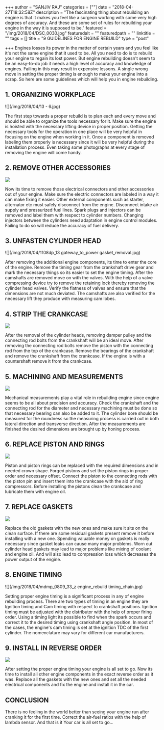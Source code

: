 +++
author = "SANJIV RAJ"
categories = [""]
date = "2018-04-27T18:32:58Z"
description = "The fascinating thing about rebuilding an engine is that it makes you feel like a surgeon working with some very high degrees of accuracy. And these are some set of rules for rebuilding your engine in the way it is supposed to be."
featured = "/img/2018/04/DSC_0030.jpg"
featuredalt = ""
featuredpath = ""
linktitle = ""
tags = []
title = "9 GUIDELINES FOR ENGINE REBUILD"
type = "post"

+++
Engines losses its power in the matter of certain years and you feel like it's not the same engine that it used to be. All you need to do is to rebuild your engine to regain its lost power. But engine rebuilding doesn't seem to be an easy-to-do job it needs a high level of accuracy and knowledge of engines. Failing in this may result in expensive lessons. A single wrong move in setting the proper timing is enough to make your engine into a scrap. So here are some guidelines which will help you in engine rebuilding.

## 1. ORGANIZING WORKPLACE

![](/img/2018/04/13 - 6.jpg)

The first step towards a proper rebuild is to plan each and every move and should be able to organize the tools necessary for it. Make sure the engine is hoisted with the necessary lifting device in proper position. Getting the necessary tools for the operation in one place will be very helpful in focusing on the engine when working in it. Once a component is removed labeling them properly is necessary since it will be very helpful during the installation process. Even taking some photographs at every stage of removing the engine will come handy. 

## 2. REMOVE OTHER ACCESSORIES

![](/img/2018/04/FH12APR_REPALT_01-2.jpg)

Now its time to remove those electrical connectors and other accessories out of your engine. Make sure the electric connectors are labeled in a way it can make fixing it easier. Other external components such as starter, alternator etc must safely disconnect from the engine. Disconnect intake air supply and pressurized fuel lines. Spark plugs and injectors can be removed and label them with respect to cylinder numbers. Changing injectors between the cylinders need adaptation in engine control modules. Failing to do so will reduce the accuracy of fuel delivery.

## 3. UNFASTEN CYLINDER HEAD

![](/img/2018/04/1108dp_13 gateway_to_power gasket_removal.jpg)

After removing the additional engine components, its time to enter the core of the engine. Remove the timing gear from the crankshaft drive gear and mark the necessary things so its easier to set the engine timing. After the camshafts are removed move on with the valves. With the help of a valve compressing device try to remove the retaining lock thereby removing the cylinder head valves. Verify the flatness of valves and ensure that the dimensions are not much deviated. The camshafts are also verified for the necessary lift they produce with measuring cam lobes.

## 4. STRIP THE CRANKCASE

![](/img/2018/04/741dfbeb52925043c9edc68bbf8dc209--fox-ford-mustangs.jpg)

After the removal of the cylinder heads, removing damper pulley and the connecting rod bolts from the crankshaft will be an ideal move. After removing the connecting rod bolts remove the piston with the connecting rod from the top of the crankcase. Remove the bearings of the crankshaft and remove the crankshaft from the crankcase. If the engine is with a countershaft remove it from the crankcase.

## 5. MACHINING AND MEASUREMENTS

![](/img/2018/04/1.8tenginebearings400500hp.jpg)

Mechanical measurements play a vital role in rebuilding engine since engine seems to be all about precision and accuracy. Check the crankshaft and the connecting rod for the diameter and necessary machining must be done so that necessary bearing can also be added to it. The cylinder bore should be measured for the roundness so the measuring process is carried out in both lateral direction and transverse direction. After the measurements are finished the desired dimensions are brought up by honing process.

## 6. REPLACE PISTON AND RINGS

![](/img/2018/04/DSC_06891-1080x723.jpg)

Piston and piston rings can be replaced with the required dimensions and in needed crown shape. Forged pistons and set the piston rings in proper order and necessary offset. Connect the piston to the connecting rods with the piston pin and insert them into the crankcase with the aid of ring compressors. Before installing the pistons clean the crankcase and lubricate them with engine oil.

## 7. REPLACE GASKETS

![](/img/2018/04/TGSP62_1.jpg)

Replace the old gaskets with the new ones and make sure it sits on the clean surface. If there are some residual gaskets present remove it before installing with a new one. Spending valuable money on gaskets is really necessary since gasket leaks can cause many major problems. Worn out cylinder head gaskets may lead to major problems like mixing of coolant and engine oil. And will also lead to compression loss which decreases the power output of the engine.

## 8. ENGINE TIMING

![](/img/2018/04/mdmp_0809_33_z engine_rebuild timing_chain.jpg)

Setting proper engine timing is a significant process in any of engine rebuilding process. There are two types of timing in an engine they are Ignition timing and Cam timing with respect to crankshaft positions. Ignition timing must be adjusted with the distributor with the help of proper firing order. Using a timing light its possible to find when the spark occurs and correct it to the desired timing using crankshaft angle position. In most of the cases, the engine's cam timing is set at the ignition TDC of the first cylinder. The nomenclature may vary for different car manufacturers.

## 9. INSTALL IN REVERSE ORDER

![](/img/2018/04/stonum-automotive-engine-transmission-repair-longmont.jpg)

After setting the proper engine timing your engine is all set to go. Now its time to install all other engine components in the exact reverse order as it was. Replace all the gaskets with the new ones and set all the needed electrical components and fix the engine and install it in the car.

## CONCLUSION

There is no feeling in the world better than seeing your engine run after cranking it for the first time. Correct the air-fuel ratios with the help of lambda sensor. And that is it Your car is all set to go...